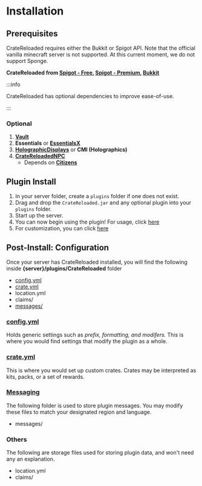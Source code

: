# Installation

## Prerequisites

CrateReloaded requires either the Bukkit or Spigot API. Note that the official vanilla minecraft server is not supported.
At this current moment, we do not support Sponge.

**CrateReloaded from [Spigot - Free](https://www.spigotmc.org/resources/mystery-crate-crate-reloaded.861/), 
[Spigot - Premium](https://www.spigotmc.org/resources/.3663/),
[Bukkit](http://dev.bukkit.org/bukkit-plugins/crate-reloaded/)**

:::info

CrateReloaded has optional dependencies to improve ease-of-use.

:::

### Optional

1. [**Vault**](https://www.spigotmc.org/resources/vault.34315/)
2. **Essentials** or [**EssentialsX**](https://www.spigotmc.org/resources/essentialsx.9089/)
3. [**HolographicDisplays**](https://dev.bukkit.org/projects/holographic-displays) or **CMI (Holographics)**
4. [**CrateReloadedNPC**](https://www.spigotmc.org/resources/.60992/)
   * Depends on [**Citizens**](https://www.spigotmc.org/resources/citizens.13811/)

## Plugin Install

1. In your server folder, create a `plugins` folder if one does not exist.
2. Drag and drop the `CrateReloaded.jar` and any optional plugin into your `plugins` folder.
3. Start up the server.
4. You can now begin using the plugin! For usage, click [here](first-time-usage)
5. For customization, you can click [here](../config/general)

## Post-Install: Configuration

Once your server has CrateReloaded installed, you will find the following inside
**{server}/plugins/CrateReloaded** folder

* [config.yml](../config/config.md)
* [crate.yml](../config/crate.md)
* location.yml
* claims/
* [messages/](../config/translating.md)

### [config.yml](../config/config.md)

Holds generic settings such as *prefix, formatting, and modifers.* This is where you would
find settings that modify the plugin as a whole.

### [crate.yml](../config/crate.md)

This is where you would set up custom crates. Crates may be interpreted as kits, packs, or
a set of rewards.

### [Messaging](../config/translating.md)

The following folder is used to store plugin messages. You may modify these files to match your
designated region and language.

* messages/

### Others

The following are storage files used for storing plugin data, and won't need any an explanation.

* location.yml
* claims/
